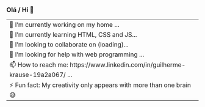 ### Olá / Hi 👋

<table>
  <tbody>
   <tr>
   <td>🔭 I’m currently working on my home ...   </td>
     </tr>
    <tr>
   <td>🌱 I’m currently learning HTML, CSS and JS...   </td>
    </tr>
    <tr>
   <td>👯 I’m looking to collaborate on (loading)...   </td>
      </tr>
    <tr>
   <td>🤔 I’m looking for help with web programming ...   </td>
      </tr>
    <tr>
   <td>📫 How to reach me: https://www.linkedin.com/in/guilherme-krause-19a2a067/ ...   </td>
      </tr>
    <tr>
   <td>⚡ Fun fact: My creativity only appears with more than one brain 😅   </td>
    </tr>
  </tbody>
  </table>

